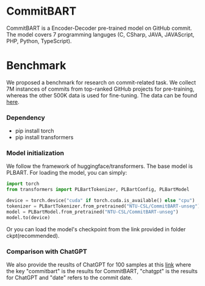 # CommitBART
CommitBART is a Encoder-Decoder pre-trained model on GitHub commit. The model covers 7 programming languges (C, CSharp, JAVA, JAVAScript, PHP, Python, TypeScript).

# Benchmark
We proposed a benchmark for research on commit-related task. We collect 7M instances of commits from top-ranked GitHub projects for pre-training, whereas the other 500K data is used for fine-tuning. The data can be found [here](https://drive.google.com/file/d/1sXYZeP-hwTrwTwa_RQF4qLOvAPEqjNRI/view?usp=sharing).

### Dependency
- pip install torch
- pip install transformers

### Model initialization
We follow the framework of huggingface/transformers. The base model is PLBART. For loading the model, you can simply:
```python
import torch
from transformers import PLBartTokenizer, PLBartConfig, PLBartModel

device = torch.device("cuda" if torch.cuda.is_available() else "cpu")
tokenizer = PLBartTokenizer.from_pretrained("NTU-CSL/CommitBART-unseg")
model = PLBartModel.from_pretrained("NTU-CSL/CommitBART-unseg")
model.to(device)
```
Or you can load the model's checkpoint from the link provided in folder ckpt(recommended).

### Comparison with ChatGPT
We also provide the reuslts of ChatGPT for 100 samples at this [link](https://drive.google.com/drive/folders/1xMaQd2xtr4Rgac7vYLBcTWcIf4udzFwU) where the key "commitbart" is the results for CommitBART, "chatgpt" is the results for ChatGPT and "date" refers to the commit date.